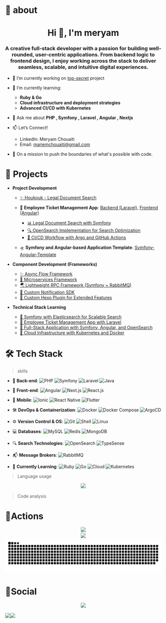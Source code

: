# 🚀 about

<h1 align="center">Hi 👋, I'm meryam</h1>
<h3 align="center">A creative full-stack developer with a passion for building well-rounded, user-centric applications. From backend logic to frontend design, I enjoy working across the stack to deliver seamless, scalable, and intuitive digital experiences.</h3>

- 🔭 I’m currently working on [top-secret](https://annonces.legaltech.tn/) project

- 🌱 I’m currently learning:
  - **Ruby & Go**
  - **Cloud infrastructure and deployment strategies**
  - **Advanced CI/CD with Kubernetes**

- 💬 Ask me about **PHP , Symfony , Laravel , Angular , Nextjs**

- 📫 Let’s Connect!
  - LinkedIn: Meryam Chouaiti
  - Email: mariemchouaiti@gmail.com

- 🚀 On a mission to push the boundaries of what's possible with code.

# 🎫 Projects

- **Project Development**
  
  - [✨ Houkouk - Legal Document Search](https://github.com/meryaaam/houkouk)
  
  - 🎈 **Employee Ticket Management App**: [Backend (Laravel)](https://github.com/meryaaam/employee-ticket-management-backend), [Frontend (Angular)](https://github.com/meryaaam/employee-ticket-management-frontend)
    - [📊 Legal Document Search with Symfony](https://github.com/meryaaam/legal-document-search)
    - [🔍 OpenSearch Implementation for Search Optimization](https://github.com/meryaaam/opensearch-optimization)
    - [🚀 CI/CD Workflow with Argo and GitHub Actions](https://github.com/meryaaam/cicd-argo-github-actions)
  
  - 🛸 **Symfony and Angular-based Application Template**: [Symfony-Angular-Template](https://github.com/meryaaam/symfony-angular-template)
  
- **Component Development (Frameworks)**
  - [✨ Async Flow Framework](https://github.com/meryaaam/async-flow)
  - [🍚 Microservices Framework](https://github.com/meryaaam/microservices-framework)
  - [🪂 Lightweight RPC Framework (Symfony + RabbitMQ)](https://github.com/meryaaam/lightweight-rpc)
  - [🎑 Custom Notification SDK](https://github.com/meryaaam/custom-notification-sdk)
  - [🎃 Custom Hexo Plugin for Extended Features](https://github.com/meryaaam/custom-hexo-plugin)
  
- **Technical Stack Learning**
  - [🧨 Symfony with Elasticsearch for Scalable Search](https://github.com/meryaaam/symfony-elasticsearch)
  - [🧨 Employee Ticket Management App with Laravel](https://github.com/meryaaam/employee-ticket-management)
  - [🧨 Full-Stack Application with Symfony, Angular, and OpenSearch](https://github.com/meryaaam/fullstack-symfony-angular-opensearch)
  - [🧨 Cloud Infrastructure with Kubernetes and Docker](https://github.com/meryaaam/kubernetes-docker-cloud)


# 🛠 Tech Stack

> skills

- 🔭 **Back-end**: ![PHP](https://img.shields.io/badge/-PHP-black?style=flat-circle&logo=php) ![Symfony](https://img.shields.io/badge/-Symfony-black?style=flat-circle&logo=symfony) ![Laravel](https://img.shields.io/badge/-Laravel-red?style=flat-circle&logo=laravel) ![Java](https://img.shields.io/badge/-Java-gray?style=flat-circle&logo=java)

- 👯 **Front-end**: ![Angular](https://img.shields.io/badge/-Angular-red?style=flat-circle&logo=angular) ![Next.js](https://img.shields.io/badge/-Next.js-black?style=flat-circle&logo=next.js) ![React.js](https://img.shields.io/badge/-React.js-blue?style=flat-circle&logo=react)

- 📱 **Mobile**: ![Ionic](https://img.shields.io/badge/-Ionic-blue?style=flat-circle&logo=ionic) ![React Native](https://img.shields.io/badge/-React%20Native-blue?style=flat-circle&logo=react-native) ![Flutter](https://img.shields.io/badge/-Flutter-blue?style=flat-circle&logo=flutter)

- :hammer_and_wrench: **DevOps & Containerization**: ![Docker](https://img.shields.io/badge/-Docker-blue?style=flat-circle&logo=docker) ![Docker Compose](https://img.shields.io/badge/-Docker%20Compose-blue?style=flat-circle&logo=docker) ![ArgoCD](https://img.shields.io/badge/-ArgoCD-black?style=flat-circle&logo=argocd)

- ⚙️ **Version Control & OS**: ![Git](https://img.shields.io/badge/-Git-yellow?style=flat-circle&logo=git) ![Shell](https://img.shields.io/badge/-Shell-red?style=flat-circle&logo=shell) ![Linux](https://img.shields.io/badge/-Linux-gray?style=flat-circle&logo=Linux)

- 💻 **Databases**: ![MySQL](https://img.shields.io/badge/-MySQL-white?style=flat-circle&logo=mysql) ![Redis](https://img.shields.io/badge/-Redis-green?style=flat-circle&logo=Redis) ![MongoDB](https://img.shields.io/badge/-MongoDB-blue?style=flat-circle&logo=MongoDB)

- 🔍 **Search Technologies**: ![OpenSearch](https://img.shields.io/badge/-OpenSearch-yellow?style=flat-circle&logo=elasticsearch) ![TypeSense](https://img.shields.io/badge/-TypeSense-green?style=flat-circle&logo=typesense)

- 📬 **Message Brokers**: ![RabbitMQ](https://img.shields.io/badge/-RabbitMQ-green?style=flat-circle&logo=rabbitmq)

- 🌱 **Currently Learning**: ![Ruby](https://img.shields.io/badge/-Ruby-red?style=flat-circle&logo=ruby) ![Go](https://img.shields.io/badge/-Go-blue?style=flat-circle&logo=go) ![Cloud](https://img.shields.io/badge/-Cloud%20Infrastructure-blue?style=flat-circle&logo=cloud) ![Kubernetes](https://img.shields.io/badge/-Kubernetes-lightblue?style=flat-circle&logo=kubernetes)

  

> Language usage

<div align="center">
    <img height="200px" src="https://github-readme-stats-api-holic-x.vercel.app/api/top-langs/?username=holic-x&theme=gruvbox_light&layout=compact"/>
</div>


> Code analysis

 




# 🔭Actions

<div align="center">
    <img height="200px" src="https://github-readme-streak-stats.herokuapp.com/?user=holic-x"/>
</div>
<div align="center">
	<img src="https://cdn.jsdelivr.net/gh/holic-x/holic-x/assets/github-contribution-grid-snake.svg" />
</div>
<picture>
  <source media="(prefers-color-scheme: dark)" srcset="https://raw.githubusercontent.com/meryaaam/meryaaam/output/github-contribution-grid-snake-dark.svg">
  <source media="(prefers-color-scheme: light)" srcset="https://raw.githubusercontent.com/meryaaam/meryaaam/output/github-contribution-grid-snake.svg">
  <img alt="github contribution grid snake animation" src="https://raw.githubusercontent.com/adorabled4/adorabled4/output/github-contribution-grid-snake.svg">
</picture>




# 🌱Social

<div align="center">
    <img height="150px" src="https://github-profile-trophy.vercel.app/?username=meryaaam&&title=MultiLanguage,Repositories,Commits&column=3&margin-w=30&margin-h=15"/>
</div>

![](https://stats.justsong.cn/api/github?username=meryaaam)![](https://stats.justsong.cn/api/zhihu?username=meryaaam)

